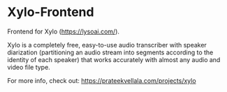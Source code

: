 # Xylo-Frontend
Frontend for Xylo (https://lysoai.com/).

Xylo is a completely free, easy-to-use audio transcriber with speaker diarization
(partitioning an audio stream into segments according to the identity of each speaker)
that works accurately with almost any audio and video file type.

For more info, check out: https://prateekvellala.com/projects/xylo
